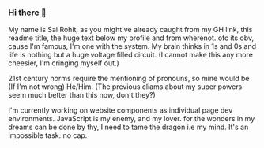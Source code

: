 ### Hi there 👋

<!--
**sairohitp/sairohitp** is a ✨ _special_ ✨ repository because its `README.md` (this file) appears on your GitHub profile.

Here are some ideas to get you started:

- 🔭 I’m currently working on ...
- 🌱 I’m currently learning ...
- 👯 I’m looking to collaborate on ...
- 🤔 I’m looking for help with ...
- 💬 Ask me about ...
- 📫 How to reach me: ...
- 😄 Pronouns: ...
- ⚡ Fun fact: ...
-->

My name is Sai Rohit, as you might've already caught from my GH link, this readme title, the huge text below my profile and from wherenot. ofc its obv, cause I'm famous, I'm one with the system. My brain thinks in 1s and 0s and life is nothing but a huge voltage filled circuit.
(I cannot make this any more cheesier, I'm cringing myself out.)

21st century norms require the mentioning of pronouns, so mine would be (If I'm not wrong) He/Him.
(The previous cliams about my super powers seem much better than this now, don't they?)

I'm currently working on website components as individual page dev environments.
JavaScript is my enemy, and my lover. for the wonders in my dreams can be done by thy, I need to tame the dragon i.e my mind.
It's an impossible task. no cap.
